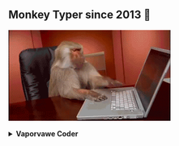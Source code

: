 

## Monkey Typer since 2013 :gorilla:

![Monkey Typer](./imgs/monkey.gif)

<details>
  <summary><b>Vaporvawe Coder</b></summary>
  <img src="./imgs/hackerman.gif"/>
</details>
